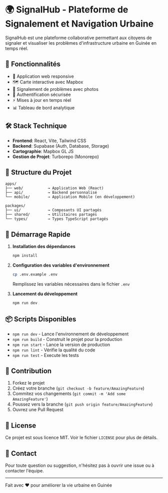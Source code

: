 # 🌍 SignalHub - Plateforme de Signalement et Navigation Urbaine

SignalHub est une plateforme collaborative permettant aux citoyens de signaler et visualiser les problèmes d'infrastructure urbaine en Guinée en temps réel.

## 🚀 Fonctionnalités

- 📱 Application web responsive
- 🗺️ Carte interactive avec Mapbox
- 📸 Signalement de problèmes avec photos
- 🔐 Authentification sécurisée
- ⚡ Mises à jour en temps réel
- 📊 Tableau de bord analytique

## 🛠️ Stack Technique

- **Frontend**: React, Vite, Tailwind CSS
- **Backend**: Supabase (Auth, Database, Storage)
- **Cartographie**: Mapbox GL JS
- **Gestion de Projet**: Turborepo (Monorepo)

## 📁 Structure du Projet

```
apps/
├── web/           → Application Web (React)
├── api/           → Backend personnalisé
└── mobile/        → Application Mobile (en développement)

packages/
├── ui/            → Composants UI partagés
├── shared/        → Utilitaires partagés
└── types/         → Types TypeScript partagés
```

## 🚀 Démarrage Rapide

1. **Installation des dépendances**
   ```bash
   npm install
   ```

2. **Configuration des variables d'environnement**
   ```bash
   cp .env.example .env
   ```
   Remplissez les variables nécessaires dans le fichier `.env`

3. **Lancement du développement**
   ```bash
   npm run dev
   ```

## 📦 Scripts Disponibles

- `npm run dev` - Lance l'environnement de développement
- `npm run build` - Construit le projet pour la production
- `npm run start` - Lance la version de production
- `npm run lint` - Vérifie la qualité du code
- `npm run test` - Execute les tests

## 🤝 Contribution

1. Forkez le projet
2. Créez votre branche (`git checkout -b feature/AmazingFeature`)
3. Commitez vos changements (`git commit -m 'Add some AmazingFeature'`)
4. Poussez vers la branche (`git push origin feature/AmazingFeature`)
5. Ouvrez une Pull Request

## 📝 License

Ce projet est sous licence MIT. Voir le fichier `LICENSE` pour plus de détails.

## 📧 Contact

Pour toute question ou suggestion, n'hésitez pas à ouvrir une issue ou à contacter l'équipe.

---

Fait avec ❤️ pour améliorer la vie urbaine en Guinée
